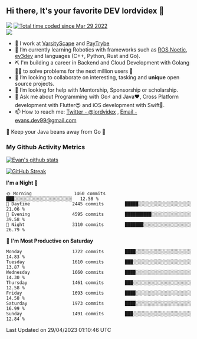 ## Hi there, It's your favorite DEV lordvidex 👋
<img src="https://komarev.com/ghpvc/?username=lordvidex&label=Views&color=blue&style=plastic" /> <a href="https://wakatime.com/@0e56db35-d16b-410a-acc0-4085055304bf"><img src="https://wakatime.com/badge/user/0e56db35-d16b-410a-acc0-4085055304bf.svg" alt="Total time coded since Mar 29 2022" /></a>  
![](https://github-profile-trophy.vercel.app/?username=lordvidex)
- 🔭 I work at [VarsityScape](https://varsityscape.com) and [PayTrybe](https://www.paytrybe.com)
- 🌱 I’m currently learning Robotics with frameworks such as [ROS Noetic](ros.org), [ev3dev](www.ev3dev.org) and languages (C++, Python, Rust and Go).
- ⛏️ I'm building a career in Backend and Cloud Development with Golang 🧙🏼 to solve problems for the next million users 🤌
- 👯 I’m looking to collaborate on interesting, tasking and **unique** open source projects.
- 🤔 I’m looking for help with Mentorship, Sponsorship or scholarship.
- 💬 Ask me about Programming with Go⚡️ and Java❤️, Cross Platform development with Flutter😍 and iOS development with Swift🚀.
- 📫 How to reach me: [Twitter - @lordvidex](https://twitter.com/lordvidex) , [Email - evans.dev99@gmail.com](mailto:evans.dev99@gmail.com?body=Hello%20Evans,)
  
    
🎤 Keep your Java beans away from Go 🌚
  
  
### My Github Activity Metrics
<div>
<!-- <a href="https://github.com/lordvidex">
  <img src="https://github-readme-stats.vercel.app/api/top-langs/?username=lordvidex&theme=light" />
</a>    -->
<!-- [![Top Langs](https://github-readme-stats.vercel.app/api/top-langs/?username=lordvidex)](https://github.com/lordvidex/)  -->
<a href="https://github.com/lordvidex">
 <img src="https://github-readme-stats.vercel.app/api?username=lordvidex&show_icons=true&theme=light&line_height=27" alt="Evan's github stats"/>
</a>
</div>

[![GitHub Streak](https://github-readme-streak-stats.herokuapp.com?user=lordvidex&theme=github-dark&hide_border=true)](https://git.io/streak-stats)

<!--
  <a href="https://github.com/iampawan/FlutterExampleApps">
    <img align="center" src="https://github-readme-stats.vercel.app/api/pin/?username=iampawan&repo=FlutterExampleApps&theme=light" />

  </a>
  <a href="https://github.com/iampawan/VelocityX">
   <img align="center" src="https://github-readme-stats.vercel.app/api/pin/?username=iampawan&repo=VelocityX&theme=light" />
  </a>
-->
<!--START_SECTION:waka-->
**I'm a Night 🦉** 

```text
🌞 Morning                1460 commits        ███░░░░░░░░░░░░░░░░░░░░░░   12.58 % 
🌆 Daytime                2445 commits        █████░░░░░░░░░░░░░░░░░░░░   21.06 % 
🌃 Evening                4595 commits        ██████████░░░░░░░░░░░░░░░   39.58 % 
🌙 Night                  3110 commits        ███████░░░░░░░░░░░░░░░░░░   26.79 % 
```
📅 **I'm Most Productive on Saturday** 

```text
Monday                   1722 commits        ████░░░░░░░░░░░░░░░░░░░░░   14.83 % 
Tuesday                  1610 commits        ███░░░░░░░░░░░░░░░░░░░░░░   13.87 % 
Wednesday                1660 commits        ████░░░░░░░░░░░░░░░░░░░░░   14.30 % 
Thursday                 1461 commits        ███░░░░░░░░░░░░░░░░░░░░░░   12.58 % 
Friday                   1693 commits        ████░░░░░░░░░░░░░░░░░░░░░   14.58 % 
Saturday                 1973 commits        ████░░░░░░░░░░░░░░░░░░░░░   16.99 % 
Sunday                   1491 commits        ███░░░░░░░░░░░░░░░░░░░░░░   12.84 % 
```



 Last Updated on 29/04/2023 01:10:46 UTC
<!--END_SECTION:waka-->
